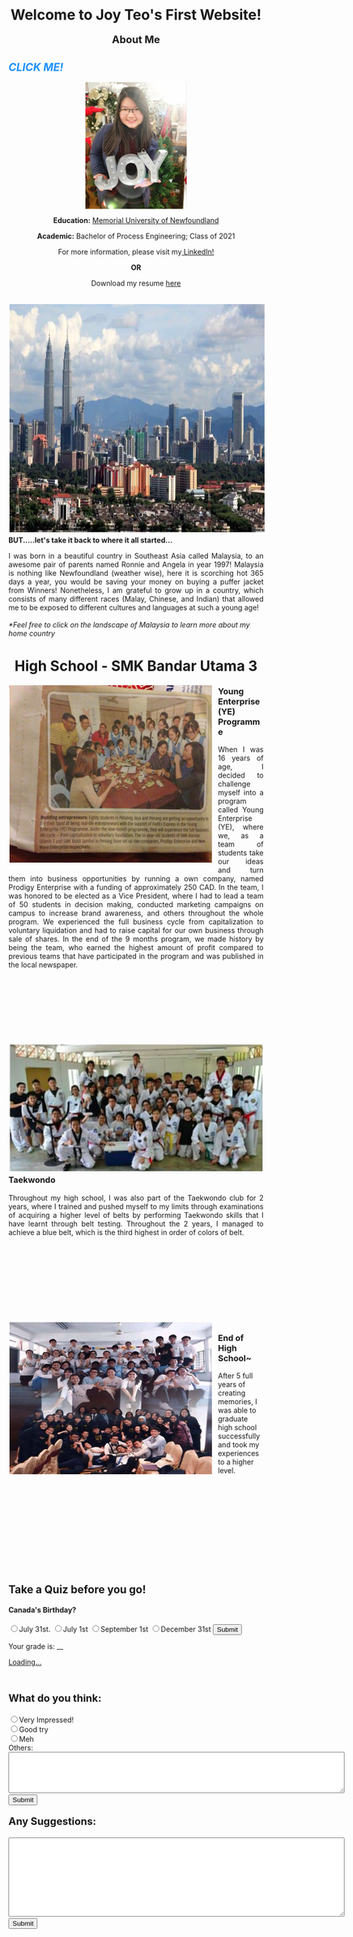 

<html>
<style>
h1 {text-align: center;}

h2 {text-align: center;}
.aligncenter {
    text-align: center;
}

img {
border: 3px solid #003366;}
div {
	text-align: justify;
 	text-justify: inter-word;}
.float-img{
	float: left;
	clear: right;
	margin-right: 10px;
	margin-bottom: 5px;
	padding: 2px;
}

.footer {position: relative;
   height:100px;
   margin-top:-100px;
   background: AliceBlue;
   color: black;
   text-align: center;
   font-size:20px;
   clear:both;
}
survey{text-align: left;}
</style>

<body>

<h1>Welcome to Joy Teo's First Website!</h1>

<p class="aligncenter" style="font-size:20px"> <b>About Me</b> </p> 
<h2 style="color:DodgerBlue;"> <strong><i>CLICK ME!</i></strong></h2>
<p class="aligncenter">
<a href="https://www.linkedin.com/in/joy-teo-43238814a/">
	<img src="Joy.jpg" width="200" height="250" align="center"/> </a>



<p class="aligncenter"><b>Education:</b> <a href="https://www.mun.ca/" target="_blank">Memorial University of Newfoundland</a> </p>
<p class="aligncenter"><b>Academic:</b> Bachelor of Process Engineering; Class of 2021 </p>
<p class="aligncenter">For more information, please visit my<a href="https://www.linkedin.com/in/joy-teo-43238814a/" target="_blank"> LinkedIn!</a> </p>
<p class="aligncenter"> <b>OR </b></p>
<p class="aligncenter"> Download my resume <a href="Resume 2020.pdf">here</a></p>
<br>


<a href="https://www.britannica.com/place/Malaysia">
<img src="overview-Malaysia.jpg" width="700" height="450" class="float-img"/></a> 

<p>

<strong>BUT.....let's take it back to where it all started...</strong> <br>
<div>I was born in a beautiful country in Southeast Asia called Malaysia, to an awesome pair of parents named Ronnie and Angela in year 1997! Malaysia is nothing like Newfoundland (weather wise), here it is scorching hot 365 days a year, you would be saving your money on buying a puffer jacket from Winners! Nonetheless, I am grateful to grow up in a country, which consists of many different races (Malay, Chinese, and Indian) that allowed me to be exposed to different cultures and languages at such a young age! </div><br>
<i>*Feel free to click on the landscape of Malaysia to learn more about my home country</i>

<br>

<h1> <strong>High School - SMK Bandar Utama 3 </strong></h1>


<img src="YE.jpeg" width="400" height="350" class="float-img"/> 
<h3> <strong>Young Enterprise (YE) Programme </strong></h3>
<p><div>When I was 16 years of age, I decided to challenge myself into a program called Young Enterprise (YE), where we, as a team of students take our ideas and turn them into business opportunities by running a own company, named Prodigy Enterprise with a funding of approximately 250 CAD. In the team, I was honored to be elected as a Vice President, where I had to lead a team of 50 students in decision making, conducted marketing campaigns on campus to increase brand awareness, and others throughout the whole program. We experienced the full business cycle from capitalization to voluntary liquidation and had to raise capital for our own business through sale of shares. In the end of the 9 months program, we made history by being the team, who earned the highest amount of profit compared to previous teams that have participated in the program and was published in the local newspaper. </div></p>

<br><br><br><br><br><br><br>


<img src="TKD2.png" width="500" height="250" class="float-img"/>

<h3> <strong>Taekwondo </strong></h3>

<div>Throughout my high school, I was also part of the Taekwondo club for 2 years, where I trained and pushed myself to my limits through examinations of acquiring a higher level of belts by performing Taekwondo skills that I have learnt through belt testing. Throughout the 2 years, I managed to achieve a blue belt, which is the third highest in order of colors of belt.</div>


<br><br><br><br><br><br><br><br><br>
<img src="high school.jpg" width="400" height="300" class="float-img"/>
<h3> <strong>End of High School~</strong></h3>
After 5 full years of creating memories, I was able to graduate high school successfully and took my experiences to a higher level. 

<br><br><br><br><br><br><br><br><br><br>
<h2>Take a Quiz before you go!</h2>
<form id="form1">
<h4>Canada's Birthday?</h4>
<label for="var_thirtyone"><input type="radio" name="variable" value="0" id="var_thirtyone" />July 31st.</label>
<label for="var_first"><input type="radio" name="variable" value="100" id="var_first" />July 1st</label>
<label for="var_sept"><input type="radio" name="variable" value="0" id="var_sept" />September 1st</label>
<label for="var_dec"><input type="radio" name="variable" value="0" id="var_dec"/>December 31st</label>
<button type="submit" value="Submit">Submit</button>

</form>
<p>Your grade is: <span id="grade">__</span></p>


<script>
document.getElementById("form1").onsubmit=function() {
       thirtyone = parseInt(document.querySelector('input[name = "thirtyone"]:checked').value);
	   first = parseInt(document.querySelector('input[name = "first"]:checked').value);
	   sept = parseInt(document.querySelector('input[name = "sept"]:checked').value);
	   ifstate = parseInt(document.querySelector('input[name = "ifstate"]:checked').value);
	   
result = thirtyone + first + sept + ifstate;
	  
document.getElementById("grade").innerHTML = result;
	

return false; 
}

</script>

<p><a data-quiz="Q7YPLXO7S" data-type=4 href="https://www.quiz-maker.com/Q7YPLXO7S">Loading...</a><script>(function(i,s,o,g,r,a,m){var ql=document.querySelectorAll('A[quiz],DIV[quiz],A[data-quiz],DIV[data-quiz]'); if(ql){if(ql.length){for(var k=0;k<ql.length;k++){ql[k].id='quiz-embed-'+k;ql[k].href="javascript:var i=document.getElementById('quiz-embed-"+k+"');try{qz.startQuiz(i)}catch(e){i.start=1;i.style.cursor='wait';i.style.opacity='0.5'};void(0);"}}};i['QP']=r;i[r]=i[r]||function(){(i[r].q=i[r].q||[]).push(arguments)},i[r].l=1*new Date();a=s.createElement(o),m=s.getElementsByTagName(o)[0];a.async=1;a.src=g;m.parentNode.insertBefore(a,m)})(window,document,'script','//cdn.poll-maker.com/quiz-embed-v1.js','qp');</script>
</p>
<br>
<survey>
<p style="font-size:20px" text-align="left"><b> What do you think: </b></p>
<input type="radio" name="yesorno" value="">Very Impressed! <br>
<input type="radio" name="yesorno" value="">Good try <br>
<input type="radio" name="yesorno" value="">Meh <br>
Others: <br><textarea rows="5" cols="80"></textarea><br>
<input type = "Submit" name=" Submit" onclick="alert('Not Ready for Criticisms, Thanks for your patience!')">
<p style="font-size:20px"> <b>Any Suggestions: </b></p>
<textarea rows="10" cols="80"></textarea><br>
<input type = "Submit" name=" Submit" onclick="alert('Hold up, still under construction')">
</survey>

<br><br><br><br><br><br><br>
<div class="footer">
<b>Please contact me for further information!</b><br>

<a href="mailto:jlmteo@mun.ca">jlmteo@mun.ca</a><br>
+1(709)746-8260


